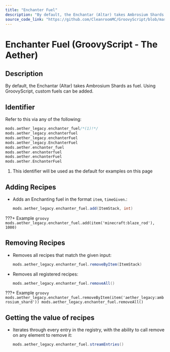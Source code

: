 ```yaml
---
title: "Enchanter Fuel"
description: "By default, the Enchantar (Altar) takes Ambrosium Shards as fuel. Using GroovyScript, custom fuels can be added."
source_code_link: "https://github.com/CleanroomMC/GroovyScript/blob/master/src/main/java/com/cleanroommc/groovyscript/compat/mods/aether_legacy/EnchanterFuel.java"
---
```


# Enchanter Fuel (GroovyScript - The Aether)

## Description

By default, the Enchantar (Altar) takes Ambrosium Shards as fuel. Using GroovyScript, custom fuels can be added.

## Identifier

Refer to this via any of the following:

```groovy hl_lines="1"
mods.aether_legacy.enchanter_fuel/*(1)!*/
mods.aether_legacy.enchanterfuel
mods.aether_legacy.enchanterFuel
mods.aether_legacy.EnchanterFuel
mods.aether.enchanter_fuel
mods.aether.enchanterfuel
mods.aether.enchanterFuel
mods.aether.EnchanterFuel
```

1. This identifier will be used as the default for examples on this page

## Adding Recipes

- Adds an Enchanting fuel in the format `item`, `timeGiven`.:

    ```groovy
    mods.aether_legacy.enchanter_fuel.add(ItemStack, int)
    ```

???+ Example
    ```groovy
    mods.aether_legacy.enchanter_fuel.add(item('minecraft:blaze_rod'), 1000)
    ```

## Removing Recipes

- Removes all recipes that match the given input:

    ```groovy
    mods.aether_legacy.enchanter_fuel.removeByItem(ItemStack)
    ```

- Removes all registered recipes:

    ```groovy
    mods.aether_legacy.enchanter_fuel.removeAll()
    ```

???+ Example
    ```groovy
    mods.aether_legacy.enchanter_fuel.removeByItem(item('aether_legacy:ambrosium_shard'))
    mods.aether_legacy.enchanter_fuel.removeAll()
    ```

## Getting the value of recipes

- Iterates through every entry in the registry, with the ability to call remove on any element to remove it:

    ```groovy
    mods.aether_legacy.enchanter_fuel.streamEntries()
    ```
